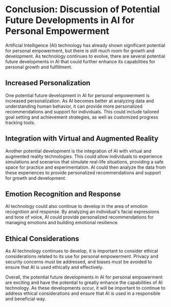 Conclusion: Discussion of Potential Future Developments in AI for Personal Empowerment
======================================================================================

Artificial Intelligence (AI) technology has already shown significant potential for personal empowerment, but there is still much room for growth and development. As technology continues to evolve, there are several potential future developments in AI that could further enhance its capabilities for personal growth and fulfillment.

Increased Personalization
-------------------------

One potential future development in AI for personal empowerment is increased personalization. As AI becomes better at analyzing data and understanding human behavior, it can provide more personalized recommendations and support for individuals. This could include tailored goal setting and achievement strategies, as well as customized progress tracking tools.

Integration with Virtual and Augmented Reality
----------------------------------------------

Another potential development is the integration of AI with virtual and augmented reality technologies. This could allow individuals to experience simulations and scenarios that simulate real-life situations, providing a safe space for practice and experimentation. AI could then analyze the data from these experiences to provide personalized recommendations and support for growth and development.

Emotion Recognition and Response
--------------------------------

AI technology could also continue to develop in the area of emotion recognition and response. By analyzing an individual's facial expressions and tone of voice, AI could provide personalized recommendations for managing emotions and building emotional resilience.

Ethical Considerations
----------------------

As AI technology continues to develop, it is important to consider ethical considerations related to its use for personal empowerment. Privacy and security concerns must be addressed, and biases must be avoided to ensure that AI is used ethically and effectively.

Overall, the potential future developments in AI for personal empowerment are exciting and have the potential to greatly enhance the capabilities of AI technology. As these developments occur, it will be important to continue to address ethical considerations and ensure that AI is used in a responsible and beneficial way.
